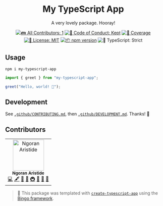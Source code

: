 <h1 align="center">My TypeScript App</h1>

<p align="center">
	A very lovely package.
	Hooray!
</p>

<p align="center">
	<!-- prettier-ignore-start -->
	<!-- ALL-CONTRIBUTORS-BADGE:START - Do not remove or modify this section -->
	<a href="#contributors" target="_blank"><img alt="👪 All Contributors: 1" src="https://img.shields.io/badge/%F0%9F%91%AA_all_contributors-1-21bb42.svg" /></a>
<!-- ALL-CONTRIBUTORS-BADGE:END -->
	<!-- prettier-ignore-end -->
	<a href="https://github.com/NgoranA/my-typescript-app/blob/main/.github/CODE_OF_CONDUCT.md" target="_blank"><img alt="🤝 Code of Conduct: Kept" src="https://img.shields.io/badge/%F0%9F%A4%9D_code_of_conduct-kept-21bb42" /></a>
	<a href="https://codecov.io/gh/NgoranA/my-typescript-app" target="_blank"><img alt="🧪 Coverage" src="https://img.shields.io/codecov/c/github/NgoranA/my-typescript-app?label=%F0%9F%A7%AA%20coverage" /></a>
	<a href="https://github.com/NgoranA/my-typescript-app/blob/main/LICENSE.md" target="_blank"><img alt="📝 License: MIT" src="https://img.shields.io/badge/%F0%9F%93%9D_license-MIT-21bb42.svg" /></a>
	<a href="http://npmjs.com/package/my-typescript-app" target="_blank"><img alt="📦 npm version" src="https://img.shields.io/npm/v/my-typescript-app?color=21bb42&label=%F0%9F%93%A6%20npm" /></a>
	<img alt="💪 TypeScript: Strict" src="https://img.shields.io/badge/%F0%9F%92%AA_typescript-strict-21bb42.svg" />
</p>

## Usage

```shell
npm i my-typescript-app
```

```ts
import { greet } from "my-typescript-app";

greet("Hello, world! 💖");
```

## Development

See [`.github/CONTRIBUTING.md`](./.github/CONTRIBUTING.md), then [`.github/DEVELOPMENT.md`](./.github/DEVELOPMENT.md).
Thanks! 💖

## Contributors

<!-- spellchecker: disable -->
<!-- ALL-CONTRIBUTORS-LIST:START - Do not remove or modify this section -->
<!-- prettier-ignore-start -->
<!-- markdownlint-disable -->
<table>
  <tbody>
    <tr>
      <td align="center"><img src="https://avatars.githubusercontent.com/u/65709974?v=4?s=100" width="100px;" alt="Ngoran Aristide"/><br /><sub><b>Ngoran Aristide</b></sub><br /><a href="https://github.com/NgoranA/my-typescript-app/commits?author=NgoranA" title="Code">💻</a> <a href="#content-NgoranA" title="Content">🖋</a> <a href="https://github.com/NgoranA/my-typescript-app/commits?author=NgoranA" title="Documentation">📖</a> <a href="#ideas-NgoranA" title="Ideas, Planning, & Feedback">🤔</a> <a href="#infra-NgoranA" title="Infrastructure (Hosting, Build-Tools, etc)">🚇</a> <a href="#maintenance-NgoranA" title="Maintenance">🚧</a> <a href="#projectManagement-NgoranA" title="Project Management">📆</a> <a href="#tool-NgoranA" title="Tools">🔧</a></td>
    </tr>
  </tbody>
</table>

<!-- markdownlint-restore -->
<!-- prettier-ignore-end -->

<!-- ALL-CONTRIBUTORS-LIST:END -->
<!-- spellchecker: enable -->

<!-- You can remove this notice if you don't want it 🙂 no worries! -->

> 💝 This package was templated with [`create-typescript-app`](https://github.com/JoshuaKGoldberg/create-typescript-app) using the [Bingo framework](https://create.bingo).
